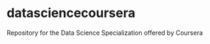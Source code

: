 datasciencecoursera
===================

Repository for the Data Science Specialization offered by Coursera
